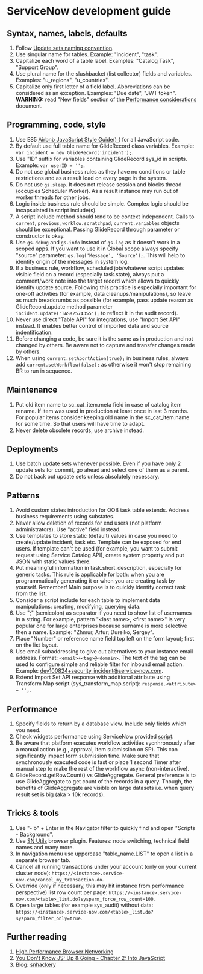 # ServiceNow development guide
## Syntax, names, labels, defaults
1. Follow [Update sets naming convention](Update%20sets%20naming%20convention.md).
1. Use singular name for tables. Example: "incident", "task".
1. Capitalize each word of a table label. Examples: "Catalog Task", "Support Group".
1. Use plural name for the slushbacket (list collector) fields and variables. Examples: "u_regions", "u_countries".
1. Capitalize only first letter of a field label. Abbreviations can be considered as an exception. Examples: "Due date", "JWT token". __WARNING:__ read "New fields" section of the [Performance considerations](Performance%20considerations.md#new-fields) document.

## Programming, code, style
1. Use ES5 [Airbnb JavaScript Style Guide() {](https://github.com/airbnb/javascript/tree/es5-deprecated/es5) for all JavaScript code.
1. By default use full table name for GlideRecord class variables. Example: `var incident = new GlideRecord('incident');`.
1. Use "ID" suffix for variables containing GlideRecord sys_id in scripts. Example: `var userID = '';`.
1. Do not use global business rules as they have no conditions or table restrictions and as a result load on every page in the system.
1. Do not use `gs.sleep`. It does not release session and blocks thread (occupies Scheduler Worker). As a result instance may run out of worker threads for other jobs.
1. Logic inside business rule should be simple. Complex logic should be incapsulated in script include(s).
1. A script include method should tend to be context independent. Calls to `current`, `previous`, `worklow.scratchpad`, `current.variables` objects should be exceptional. Passing GlideRecord through parameter or constructor is okay.
1. Use `gs.debug` and `gs.info` instead of `gs.log` as it doesn't work in a scoped apps. If you want to use it in Global scope always specify "source" parameter: `gs.log('Message', 'Source');`. This will help to identify origin of the messages in system log.
1. If a business rule, workflow, scheduled job/whatever script updates visible field on a record (especially task.state), always put a comment/work note into the target record which allows to quickly identify update source. Following this practice is especially important for one-off activities (for example, data cleanups/manipulations), so leave as much breadcrumbs as possible (for example, pass update reason as GlideRecord.update method parameter `incident.update('TASK2574355');` to reflect it in the audit record).
1. Never use direct "Table API" for integrations, use "Import Set API" instead. It enables better control of imported data and source indentification.
1. Before changing a code, be sure it is the same as in production and not changed by others. Be aware not to capture and transfer changes made by others.
1. When using `current.setAbortAction(true);` in business rules, always add `current.setWorkflow(false);` as otherwise it won't stop remaining BR to run in sequence.

## Maintenance
1. Put old item name to sc_cat_item.meta field in case of catalog item rename. If item was used in production at least once in last 3 months. For popular items consider keeping old name in the sc_cat_item.name for some time. So that users will have time to adapt.
1. Never delete obsolete records, use archive instead.

## Deployments
1. Use batch update sets whenever possible. Even if you have only 2 update sets for commit, go ahead and select one of them as a parent.
1. Do not back out update sets unless absolutely necessary.

## Patterns
1. Avoid custom states introduction for OOB task table extends. Address business requirements using substates.
1. Never allow deletion of records for end users (not platform administrators). Use "active" field instead.
1. Use templates to store static (default) values in case you need to create/update incident, task etc. Template can be exposed for end users. If template can't be used (for example, you want to submit request using Service Catalog API), create system property and put JSON with static values there.
1. Put meaningful information in task.short_description, especially for generic tasks. This rule is applicable for both: when you are programmatically generating it or when you are creating task by yourself. Remember! Main purpose is to quickly identify correct task from the list.
1. Consider a script include for each table to implement data manipulations: creating, modifying, querying data.
1. Use ";" (semicolon) as separator if you need to show list of usernames in a string. For example, pattern "&lt;last name>, &lt;first name>" is very popular one for large enterprises because surname is more selective then a name. Example: "Zhmur, Artur; Dureiko, Sergey".
1. Place "Number" or reference name field top left on the form layout; first on the list layout.
1. Use email subaddressing to give out alternatives to your instance email address. Format: `<email>+<tag>@<domain>`. The text of the tag can be used to configure simple and reliable filter for inbound email action. Example: dev100824+security_incident@service-now.com.
1. Extend Import Set API response with additional attribute using Transform Map script (sys_transform_map.script): `response.<attribute> = '';`.

## Performance
1. Specify fields to return by a database view. Include only fields which you need.
1. Check widgets performance using ServiceNow provided [script](https://hi.service-now.com/kb_view.do?sysparm_article=KB0744521).
1. Be aware that platform executes workflow activities sycnhronously after a manual action (e.g., approval, item submission on SP). This can significantly impact form submission time. Make sure that synchronously executed code is fast or place 1 second Timer after manual step to make the rest of the workflow async (non-interactive).
1. GlideRecord.getRowCount() vs GlideAggregate. General preference is to use GlideAggregate to get count of the records in a query.
Though, the benefits of GlideAggregate are visible on large datasets i.e. when query result set is big (aka > 10k records).

## Tricks & tools
1. Use "- b" + Enter in the Navigator filter to quickly find and open "Scripts - Background".
1. Use [SN Utils](https://www.arnoudkooi.com/) browser plugin. Features: node switching, technical field names and many more.
1. In navigation menu use uppercase "table_name.LIST" to open a list in a separate browser tab.
1. Cancel all running transactions under your account (only on your current cluster node): `https://<instance>.service-now.com/cancel_my_transaction.do`.
1. Override (only if necessary, this may hit instance from performance perspective) list row count per page: `https://<instance>.service-now.com/<table>_list.do?sysparm_force_row_count=100`.
1. Open large tables (for example sys_audit) without data: `https://<instance>.service-now.com/<table>_list.do?sysparm_filter_only=true`.

## Further reading
1. [High Performance Browser Networking](https://hpbn.co/)
1. [You Don't Know JS: Up & Going - Chapter 2: Into JavaScript](https://github.com/getify/You-Dont-Know-JS/blob/1st-ed/up%20%26%20going/ch2.md)
1. Blog: [snhackery](https://snhackery.com/)
